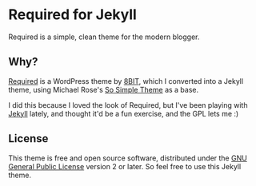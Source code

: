 # Required for Jekyll

Required is a simple, clean theme for the modern blogger.

## Why?

[Required](http://8bit.io/required/) is a WordPress theme by [8BIT](http://8bit.io/), which I converted into a Jekyll theme, using Michael Rose's [So Simple Theme](https://github.com/mmistakes/so-simple-theme) as a base.

I did this because I loved the look of Required, but I've been playing with [Jekyll](http://jekyllrb.com/) lately, and thought it'd be a fun exercise, and the GPL lets me  :)

## License

This theme is free and open source software, distributed under the [GNU General Public License](LICENSE) version 2 or later. So feel free to use this Jekyll theme.

